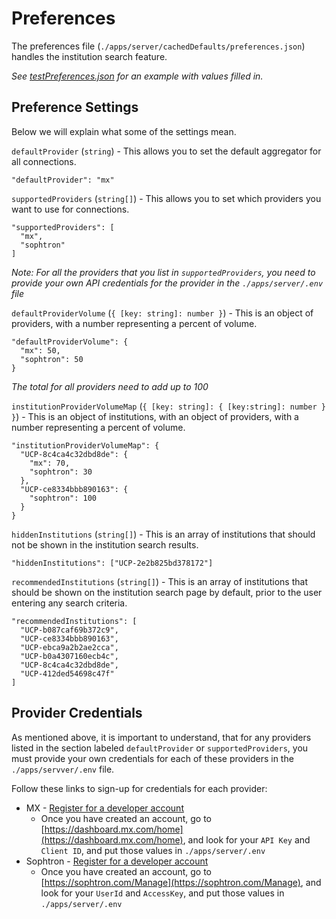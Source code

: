 # Preferences

The preferences file (`./apps/server/cachedDefaults/preferences.json`) handles the institution search feature.

_See [testPreferences.json](./apps/server/cachedDefaults/testData/testPreferences.json) for an example with values filled in._

## Preference Settings

Below we will explain what some of the settings mean.

`defaultProvider` (`string`) - This allows you to set the default aggregator for all connections. 

```
"defaultProvider": "mx"
```

`supportedProviders` (`string[]`) - This allows you to set which providers you want to use for connections.

```
"supportedProviders": [
  "mx",
  "sophtron"
]
```

_Note: For all the providers that you list in `supportedProviders`, you need to provide your own API credentials for the provider in the `./apps/server/.env` file_

`defaultProviderVolume` (`{ [key: string]: number }`) - This is an object of providers, with a number representing a percent of volume. 

```
"defaultProviderVolume": {
  "mx": 50,
  "sophtron": 50
}
```
_The total for all providers need to add up to 100_

`institutionProviderVolumeMap` (`{ [key: string]: { [key:string]: number } }`) - This is an object of institutions, with an object of providers, with a number representing a percent of volume.

```
"institutionProviderVolumeMap": {
  "UCP-8c4ca4c32dbd8de": {
    "mx": 70,
    "sophtron": 30
  },
  "UCP-ce8334bbb890163": {
    "sophtron": 100
  }
}
```

`hiddenInstitutions` (`string[]`) - This is an array of institutions that should not be shown in the institution search results.

```
"hiddenInstitutions": ["UCP-2e2b825bd378172"]
```

`recommendedInstitutions` (`string[]`) - This is an array of institutions that should be shown on the institution search page by default, prior to the user entering any search criteria.

```
"recommendedInstitutions": [
  "UCP-b087caf69b372c9",
  "UCP-ce8334bbb890163",
  "UCP-ebca9a2b2ae2cca",
  "UCP-b0a4307160ecb4c",
  "UCP-8c4ca4c32dbd8de",
  "UCP-412ded54698c47f"
]
```

## Provider Credentials

As mentioned above, it is important to understand, that for any providers listed in the section labeled `defaultProvider` or `supportedProviders`, you must provide your own credentials for each of these providers in the `./apps/servver/.env` file.

Follow these links to sign-up for credentials for each provider:

- MX - [Register for a developer account](https://dashboard.mx.com/sign_up)
  - Once you have created an account, go to [https://dashboard.mx.com/home](https://dashboard.mx.com/home), and look for your `API Key` and `Client ID`, and put those values in `./apps/server/.env`
- Sophtron - [Register for a developer account](https://sophtron.com/Account/Register)
  - Once you have created an account, go to [https://sophtron.com/Manage](https://sophtron.com/Manage), and look for your `UserId` and `AccessKey`, and put those values in `./apps/server/.env`
